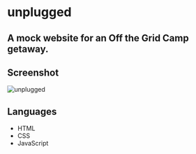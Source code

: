 # unplugged
<h2>A mock website for an Off the Grid Camp getaway. </h2>

<h2> Screenshot </h2>
<img src = "https://github.com/rontab95/unplugged/blob/main/img/screenshot.PNG" alt = "unplugged"></img>

<h2>Languages</h2>
<ul>
  <li> HTML</li>
  <li> CSS </li>
  <li> JavaScript </li>
</ul>




